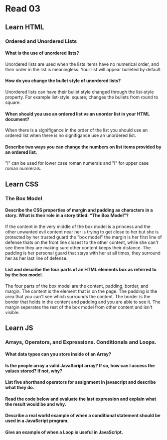 # Read 03

## Learn HTML

### Ordered and Unordered Lists

#### What is the use of unordered lists?

Unordered lists are used when the lists items have no numerical order, and their order in the list is meaningless. Your list will appear bulleted by default.

#### How do you change the bullet style of unordered lists?

Unordered lists can have their bullet style changed through the list-style property. For example list-style: square; changes the bullets from round to square.

#### When should you use an ordered list vs an unorder list in your HTML document?

When there is a signifigance in the order of the list you should use an ordered list when there is no signifigance use an unordered list.

#### Describe two ways you can change the numbers on list items provided by an ordered list.

"i" can be used for lower case roman numerals and "I" for upper case roman numrerals.

## Learn CSS

### The Box Model

#### Describe the CSS properties of margin and padding as characters in a story. What is their role in a story titled: “The Box Model”?

If the content in the very middle of the box model is a princess and the other unwanted evil content near her is trying to get close to her but she is protected by her trusted guard the "box model" the margin is her first line of defense thats on the front line closest to the other content, while she can't see them they are making sure other content keeps their distance. The padding is her personal guard that stays with her at all times, they surround her as her last line of defense.

#### List and describe the four parts of an HTML elements box as referred to by the box model.

The four parts of the box model are the content, padding, border, and margin. The content is the element that is on the page. The padding is the area that you can't see which surrounds the content. The border is the border that holds in the content and padding and you are able to see it. The margin seperates the rest of the box model from other content and isn't visible.

## Learn JS

### Arrays, Operators, and Expressions. Conditionals and Loops.

#### What data types can you store inside of an Array?

#### Is the people array a valid JavaScript array? If so, how can I access the values stored? If not, why?

#### List five shorthand operators for assignment in javascript and describe what they do.

#### Read the code below and evaluate the last expression and explain what the result would be and why.

#### Describe a real world example of when a conditional statement should be used in a JavaScript program.

#### Give an example of when a Loop is useful in JavaScript.





